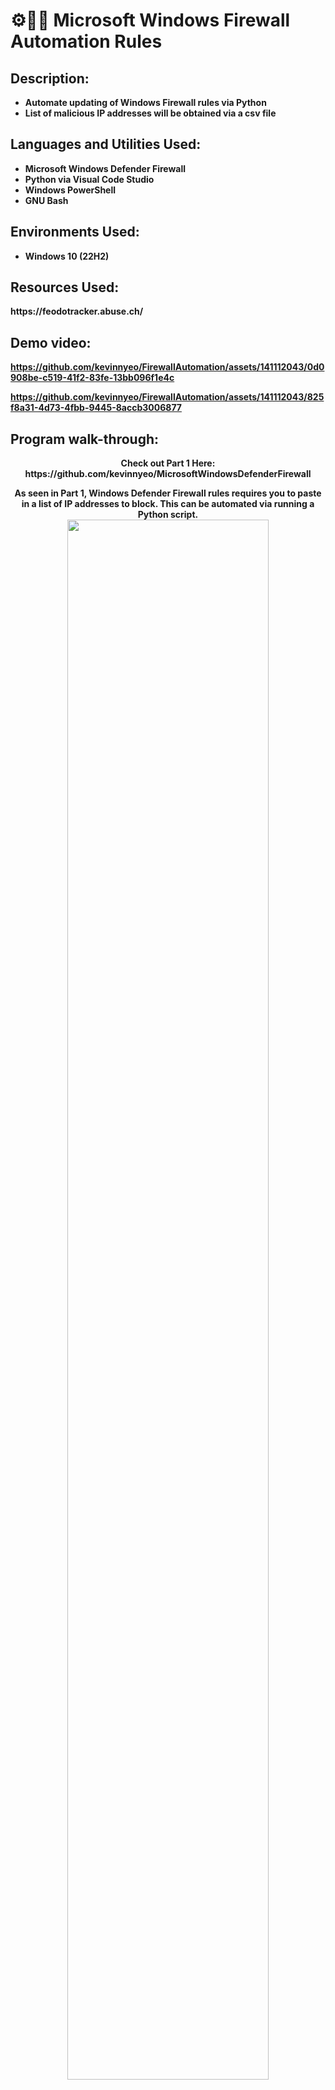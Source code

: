 <h1>⚙️🔧🐍 Microsoft Windows Firewall Automation Rules</h1>

<h2>Description:</h2>

- <b>Automate updating of Windows Firewall rules via Python</b> 
- <b>List of malicious IP addresses will be obtained via a csv file</b>


<h2>Languages and Utilities Used:</h2>

- <b>Microsoft Windows Defender Firewall</b>
- <b>Python via Visual Code Studio</b>
- <b>Windows PowerShell
- <b>GNU Bash

<h2>Environments Used: </h2>

- <b>Windows 10</b> (22H2)

<h2>Resources Used: </h2>
https://feodotracker.abuse.ch/

<h2>Demo video:</h2>
  
 https://github.com/kevinnyeo/FirewallAutomation/assets/141112043/0d0908be-c519-41f2-83fe-13bb096f1e4c
 
 https://github.com/kevinnyeo/FirewallAutomation/assets/141112043/825f8a31-4d73-4fbb-9445-8accb3006877

<h2>Program walk-through:</h2>

<p align="center">
 <b> Check out Part 1 Here: https://github.com/kevinnyeo/MicrosoftWindowsDefenderFirewall</b><br/>
<p align="center">
 <b>As seen in Part 1, Windows Defender Firewall rules requires you to paste in a list of IP addresses to block. This can be automated via running a Python script.</b>  <br/>
 <img src="https://i.imgur.com/bTv8qdA.png" height="80%" width="80%" />
<p align="center">
 We will be getting a list of malicious IP addresses from https://feodotracker.abuse.ch/blocklist/
 <img src="https://i.imgur.com/Ekozmys.png" height="80%" width="80%" />
 <img src="https://i.imgur.com/nhbC3lG.png" height="80%" width="80%" />
 <br />
<p align="center">
 Script used in Python via Visual Studio Code <br/>
 <img src="https://i.imgur.com/xamcUUd.png" height="80%" width="80%" />

<b> This script fetches an IP blocklist CSV from https://feodotracker.abuse.ch/blocklist, processes the CSV data to extract IP addresses, deletes an existing firewall rule named 'BadIP', and then 
 adds new firewall rules to block the extracted IP addresses both for outbound and inbound traffic. The script makes use of the requests, csv, and subprocess modules to achieve these tasks. </b><br/>
<p align="center">
 Importing Required Modules:<br/>
  
 import requests: This module allows the script to make HTTP requests to fetch data from a URL.<br/>
 import csv: This module provides functionality to read and write CSV (Comma-Separated Values) files.<br/>
 import subprocess: This module allows running shell commands from within the script.<br/>
 
<p align="center"> 
 Fetching IP Blocklist:<br/>
 
 The script attempts to fetch an IP blocklist from the specified URL: "https://feodotracker.abuse.ch/downloads/ipblocklist.csv".<br/>
 It uses the requests.get() function to retrieve the content of the URL as text.<br/>
 If the request is successful, the text content is split into individual lines using splitlines() and stored in the response_lines variable.<br/>
 If the request fails due to a network issue (requests.exceptions.RequestException), an error message is printed, and the script exits with status code 1.<br/>

<p align="center"> 
 Deleting Existing Firewall Rule:<br/>
  
 A PowerShell command netsh advfirewall firewall delete rule name='BadIP' is executed using subprocess.run() to delete an existing firewall rule named 'BadIP'.<br/>

<p align="center"> 
 Processing CSV Data and Adding Firewall Rules:<br/>
  
 The script iterates through each line of the response_lines list, which contains the content of the fetched CSV file.<br/>
 It uses a lambda function with the filter() function to exclude lines starting with # (comment lines) from being processed by the CSV reader.<br/>
 For each row (line) in the CSV data, it extracts the IP address from the second column (row[1]).<br/>
 If the IP address is not "dst_ip", it prints a message indicating that a rule is being added to block that IP.<br/>
 It constructs two PowerShell commands (rule_out and rule_in) to add outbound and inbound firewall rules to block the specified IP address using the netsh command.<br/>
 The subprocess.run() function is used to execute the PowerShell commands in the Windows Command Prompt, with the shell=True argument indicating that the command should be interpreted by the 
 shell.<br/>

<p align="center"> 
  Run Python Script via Command Prompt (Administrator) <br/>
  <img src="https://i.imgur.com/FusdCWA.png" height="80%" width="80%" />
  <img src="https://i.imgur.com/zVCJTyd.png" height="80%" width="80%" />

<p align="center"> 
  List of malicious IP addresses has been added to the block list <br/>
  <img src="https://i.imgur.com/i5f2q0y.png" height="80%" width="80%" />

<p align="center"> 
 Update 1: <br/>
 
 After reviewing the script, I realised that the script could be vulnerable to attacks if the server hosting the CSV file source (abuse.ch) gets <br/>
 compromised and an attacker injects malicious PowerShell commands into the CSV file. This would allow the attacker to execute arbitrary code on 
 my PC when you I the script.<br/> 
 <br/>
 To mitigate some risks, I added a regular expression (regex) pattern to validate that the data extracted from the CSV file is indeed an IP address. 
 This can provide an additional layer of validation to ensure that only legitimate IP addresses are processed.
 <br/>
<p align="center">  
 <img src="https://i.imgur.com/dpC9lzU.png" height="80%" width="80%" />

 
  








 





</p>

<!--
 ```diff
- text in red
+ text in green
! text in orange
# text in gray
@@ text in purple (and bold)@@
```
--!>
